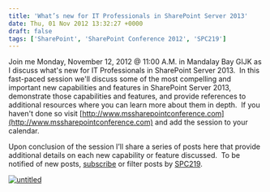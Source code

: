 ```yaml
---
title: 'What’s new for IT Professionals in SharePoint Server 2013'
date: Thu, 01 Nov 2012 13:32:27 +0000
draft: false
tags: ['SharePoint', 'SharePoint Conference 2012', 'SPC219']
---
```


Join me Monday, November 12, 2012 @ 11:00 A.M. in Mandalay Bay GIJK as I discuss what's new for IT Professionals in SharePoint Server 2013.  In this fast-paced session we'll discuss some of the most compelling and important new capabilities and features in SharePoint Server 2013, demonstrate those capabilities and features, and provide references to additional resources where you can learn more about them in depth.  If you haven't done so visit [http://www.mssharepointconference.com](http://www.mssharepointconference.com) and add the session to your calendar.

Upon conclusion of the session I’ll share a series of posts here that provide additional details on each new capability or feature discussed.  To be notified of new posts, [subscribe](http://blogs.technet.com/b/wbaer/rsscomments.aspx#) or filter posts by [SPC219](http://blogs.technet.com/b/wbaer/archive/tags/SPC219/).

[![untitled](https://msdnshared.blob.core.windows.net/media/TNBlogsFS/prod.evol.blogs.technet.com/CommunityServer.Blogs.Components.WeblogFiles/00/00/00/48/65/metablogapi/6521.untitled_26D3E385.png "untitled")](http://www.mssharepointconference.com)